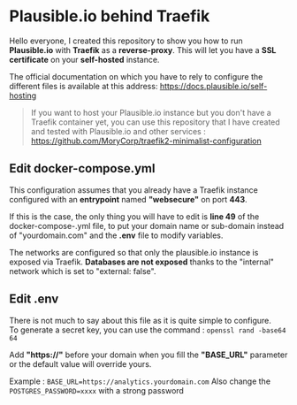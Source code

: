 
# Plausible.io behind Traefik

Hello everyone, I created this repository to show you how to run **Plausible.io** with **Traefik** as a **reverse-proxy**. This will let you have a **SSL certificate** on your **self-hosted** instance.

The official documentation on which you have to rely to configure the different files is available at this address: https://docs.plausible.io/self-hosting

> If you want to host your Plausible.io instance but you don't have a Traefik container yet, you can use this repository that I have created and tested with Plausible.io and other services : https://github.com/MoryCorp/traefik2-minimalist-configuration

## Edit docker-compose.yml

This configuration assumes that you already have a Traefik instance configured with an **entrypoint** named **"websecure"** on port **443**.

If this is the case, the only thing you will have to edit is **line 49** of the docker-compose-.yml file, to put your domain name or sub-domain instead of "yourdomain.com" and the **.env** file to modify variables.

The networks are configured so that only the plausible.io instance is exposed via Traefik. **Databases are not exposed** thanks to the "internal" network which is set to "external: false".

## Edit .env

There is not much to say about this file as it is quite simple to configure.  
To generate a secret key, you can use the command : ``openssl rand -base64 64``

Add **"https://"** before your domain when you fill the **"BASE_URL"** parameter or the default value will override yours.

Example : ``BASE_URL=https://analytics.yourdomain.com``
Also change the ``POSTGRES_PASSWORD=xxxx`` with a strong password
